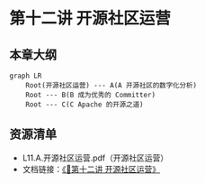 # 第十二讲 开源社区运营

## 本章大纲

~~~mermaid
graph LR
    Root(开源社区运营) --- A(A 开源社区的数字化分析)
    Root --- B(B 成为优秀的 Committer)
    Root --- C(C Apache 的开源之道)
~~~

## 资源清单
- L11.A.开源社区运营.pdf（开源社区运营）
- 文档链接：[《📘第十二讲 开源社区运营》](./开源社区运营.pdf)
